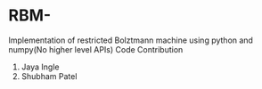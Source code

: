 # RBM-
Implementation of restricted Bolztmann machine using python and numpy(No higher level APIs)
Code Contribution </br>
1. Jaya Ingle </br>
2. Shubham Patel</br>
